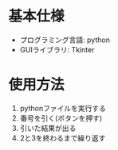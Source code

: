 # 基本仕様
- プログラミング言語: python
- GUIライブラリ: Tkinter

# 使用方法
1. pythonファイルを実行する
1. 番号を引く(ボタンを押す)
1. 引いた結果が出る
1. 2と3を終わるまで繰り返す
